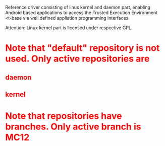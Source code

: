 Reference driver consisting of linux kernel and daemon part, enabling Android based applications to access the Trusted Execution Environment <t-base via well defined appliation programming interfaces.

Attention: Linux kernel part is licensed under respective GPL.

<font color='red'>
<h1>Note that "default" repository is not used. Only active repositories are</h1>
<h2>daemon</h2>
<h2>kernel</h2>

<h1>Note that repositories have branches. Only active branch is MC12</h1>
</font>